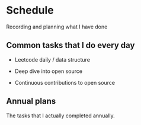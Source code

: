 # Schedule

Recording and planning what I have done

## Common tasks that I do every day

- Leetcode daily / data structure

- Deep dive into open source

- Continuous contributions to open source

## Annual plans

The tasks that I actually completed annually.
